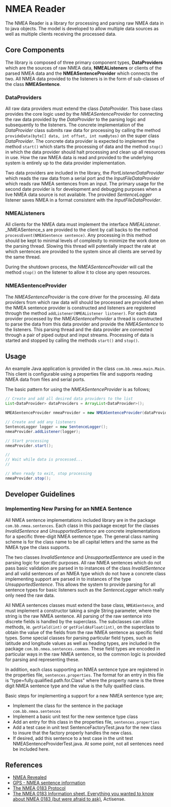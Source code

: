 # NMEA Reader
The NMEA Reader is a library for processing and parsing raw NMEA data in to java objects.  The model is developed to allow multiple data sources as well as multiple clients receiving the processed data.

## Core Components
The library is composed of three primary component types, **DataProviders** which are the sources of raw NMEA data, **NMEAListeners** or clients of the parsed NMEA data and the **NMEASentenceProvider** which connects the two.  All NMEA data provided to the listeners is in the form of sub-classes of the class **NMEASentence**.

### DataProviders
All raw data providers must extend the class _DataProvider_.  This base class provides the core logic used by the _NMEASentenceProvider_ for connecting the raw data provided by the _DataProvider_ to the parsing logic and subsequently to the listeners.  The concrete implementation of the _DataProvider_ class submits raw data for processing by calling the method ``provideData(byte[] data, int offset, int numBytes)`` on the super class _DataProvider_.  The concrete data provider is expected to implement the method ``start()`` which starts the processing of data and the method  ``stop()`` in which the data provider should halt processing and clean up all resources in use.  How the raw NMEA data is read and provided to the underlying system is entirely up to the data provider implementation.

Two data providers are included in the library, the _PortListenerDataProvider_ which reads the raw data from a serial port and the _InputFileDataProvider_ which reads raw NMEA sentences from an input.  The primary usage for the second date provider is for development and debugging purposes when a live NMEA data source is not available.  The provided _SentenceLogger_ listener saves NMEA in a format consistent with the _InputFileDataProvider_.

### NMEAListeners
All clients for the NMEA data must implement the interface _NMEAListener_. _NMEASentence_s are provided to the client by call backs to the method ``processEvent(NMEASentence sentence)``.  Any processing in this method should be kept to minimal levels of complexity to minimize the work done on the parsing thread.  Slowing this thread will potentially impact the rate at which sentences are provided to the system since all clients are served by the same thread.

During the shutdown process, the _NMEASentenceProvider_ will call the method ``stop()`` on the listener to allow it to close any open resources.

### NMEASentenceProvider
The _NMEASentenceProvider_ is the core driver for the processing. All data providers from which raw data will should be processed are provided when the NMEA sentence provider is constructed and listeners are registered through the method ``addListener(NMEAListener listener)``. For each data provider processed by the _NMEASentenceProvider_ a thread is constructed to parse the data from this data provider and provide the _NMEASentence_ to the listeners. This parsing thread and the data provider are connected through a pair of piped output and input streams. Processing of data is started and stopped by calling the methods ``start()`` and ``stop()``.  

## Usage
An example Java application is provided in the class ``com.bb.nmea.main.Main``.  This client is configurable using a properties file and supports reading NMEA data from files and serial ports.  

The basic pattern for using the _NMEASentenceProvider_ is as follows;
```java
// Create and add all desired data providers to the list
List<DataProvider> dataProviders = ArrayList<DataProvider>();

NMEASentenceProvider nmeaProvider = new NMEASentenceProvider(dataProviders);

// Create and add any listeners
SentenceLogger logger = new SentenceLogger();
nmeaProvider.addListener(logger);

// Start processing
nmeaProvider.start();

//
// Wait while data is processed...
//

// When ready to exit, stop processing
nmeaProvider.stop();

```

## Developer Guidelines

### Implementing New Parsing for an NMEA Sentence
All NMEA sentence implementations included library are in the package ``com.bb.nmea.sentences``.  Each class in this package except for the classes _InvalidSentence_ and _UnsupportedSentence_ are concrete implementations for a specific three-digit NMEA sentence type.  The general class naming scheme is for the class name to be all capital letters and the same as the NMEA type the class supports.  

The two classes _InvalidSentence_ and _UnsupportedSentence_ are used in the parsing logic for specific purposes.  All raw NMEA sentences which do not pass basic validation are parsed in to instances of the class _InvalidSentence_ and all valid sentences of an NMEA type which do not have a concrete class implementing support are parsed in to instances of the type _UnsupportedSentence_.  This allows the system to provide parsing for all sentence types for basic listeners such as the _SentenceLogger_ which really only need the raw data.

All NMEA sentences classes must extend the base class, ``NMEASentence``, and must implement a constructor taking a single String parameter, where the string is the raw NMEA sentence. All parsing of the raw sentence into discrete fields is handled by the superclass.  The subclasses can utilize methods, ie. ``getField(int)`` or ``getFieldAsFloat(int)``, on the superclass to obtain the value of the fields from the raw NMEA sentence as specific field types. Some special classes for parsing particular field types, such as latitude and longitude values as well as heading types, are included in the package ``com.bb.nmea.sentences.common``.  These field types are encoded in particular ways in the raw NMEA sentence, so the common logic is provided for parsing and representing these.

In addition, each class supporting an NMEA sentence type are registered in the properties file, ``sentences.properties``.  The format for an entry in this file is "type=fully.qualified.path.for.Class" where the property name is the three digit NMEA sentence type and the value is the fully qualified class.

Basic steps for implementing a support for a new NMEA sentence type are;
- Implement the class for the sentence in the package ``com.bb.nmea.sentences``
- Implement a basic unit test for the new sentence type class
- Add an entry for this class in the properties file, ``sentences.properties``
- Add a test case in unit test SentenceFactoryTest.java for the new class to insure that the factory properly handles the new class.
- If desired, add this sentence to a test case in the unit test NMEASentenceProviderTest.java.  At some point, not all sentences need be included here.


## References
* [NMEA Revealed](https://gpsd.gitlab.io/gpsd/NMEA.html)
* [GPS - NMEA sentence information](http://aprs.gids.nl/nmea/)
* [The NMEA 0183 Protocol](https://www.tronico.fi/OH6NT/docs/NMEA0183.pdf)
* [The NMEA 0183 Information sheet, Everything you wanted to know about NMEA 0183 (but were afraid to ask)](https://www.actisense.com/wp-content/uploads/2017/07/NMEA-0183-Information-sheet-issue-4-1-1.pdf), Actisense.
